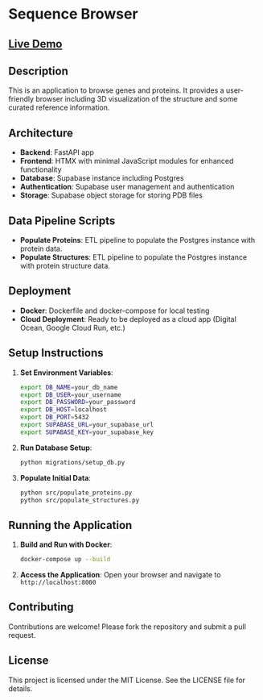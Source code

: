 # Sequence Browser

## [Live Demo](#)

## Description
This is an application to browse genes and proteins. It provides a user-friendly browser including 3D visualization of the structure and some curated reference information.

## Architecture
- **Backend**: FastAPI app
- **Frontend**: HTMX with minimal JavaScript modules for enhanced functionality
- **Database**: Supabase instance including Postgres
- **Authentication**: Supabase user management and authentication
- **Storage**: Supabase object storage for storing PDB files

## Data Pipeline Scripts
- **Populate Proteins**: ETL pipeline to populate the Postgres instance with protein data.
- **Populate Structures**: ETL pipeline to populate the Postgres instance with protein structure data.

## Deployment
- **Docker**: Dockerfile and docker-compose for local testing
- **Cloud Deployment**: Ready to be deployed as a cloud app (Digital Ocean, Google Cloud Run, etc.)

## Setup Instructions
1. **Set Environment Variables**:
    ```bash
    export DB_NAME=your_db_name
    export DB_USER=your_username
    export DB_PASSWORD=your_password
    export DB_HOST=localhost
    export DB_PORT=5432
    export SUPABASE_URL=your_supabase_url
    export SUPABASE_KEY=your_supabase_key
    ```

2. **Run Database Setup**:
    ```bash
    python migrations/setup_db.py
    ```

3. **Populate Initial Data**:
    ```bash
    python src/populate_proteins.py
    python src/populate_structures.py
    ```

## Running the Application
1. **Build and Run with Docker**:
    ```bash
    docker-compose up --build
    ```

2. **Access the Application**:
    Open your browser and navigate to `http://localhost:8000`

## Contributing
Contributions are welcome! Please fork the repository and submit a pull request.

## License
This project is licensed under the MIT License. See the LICENSE file for details.